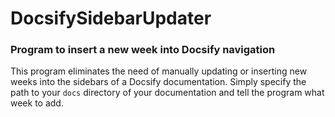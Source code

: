 # DocsifySidebarUpdater
### Program to insert a new week into Docsify navigation

This program eliminates the need of manually updating or inserting new weeks into the sidebars of a Docsify documentation.
Simply specify the path to your <code>docs</code> directory of your documentation and tell the program what week to add.
